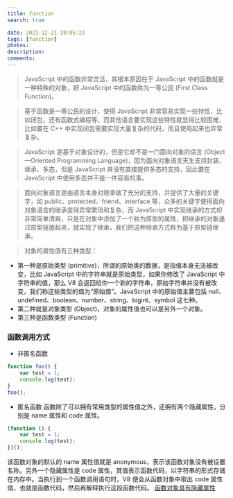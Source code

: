 ```yaml
---
title: function
search: true

date: 2021-12-21 19:05:23
tags: [function]
photos:
description:
comments:
---
```


> JavaScript 中的函数非常灵活，其根本原因在于 JavaScript 中的函数就是一种特殊的对象，把 JavaScript 中的函数称为一等公民 (First Class Function)。

> 基于函数是一等公民的设计，使得 JavaScript 非常容易实现一些特性，比如闭包，还有函数式编程等，而其他语言要实现这些特性就显得比较困难，比如要在 C++ 中实现闭包需要实现大量复杂的代码，而且使用起来也异常复杂。

> JavaScript 是基于对象设计的，但是它却不是一门面向对象的语言 (Object—Oriented Programming Language)，因为面向对象语言天生支持封装、继承、多态，但是 JavaScript 并没有直接提供多态的支持，因此要在 JavaScript 中使用多态并不是一件容易的事。

> 面向对象语言是由语言本身对继承做了充分的支持，并提供了大量的关键字，如 public、protected、friend、interface 等，众多的关键字使得面向对象语言的继承变得异常繁琐和复杂，而 JavaScript 中实现继承的方式却非常简单清爽，只是在对象中添加了一个称为原型的属性，把继承的对象通过原型链接起来，就实现了继承，我们把这种继承方式称为基于原型链继承。

> 对象的属性值有三种类型：

-   第一种是原始类型 (primitive)，所谓的原始类的数据，是指值本身无法被改变，比如 JavaScript 中的字符串就是原始类型，如果你修改了 JavaScript 中字符串的值，那么 V8 会返回给你一个新的字符串，原始字符串并没有被改变，我们称这些类型的值为“原始值”。JavaScript 中的原始值主要包括 null、undefined、boolean、number、string、bigint、symbol 这七种。
-   第二种就是对象类型 (Object)，对象的属性值也可以是另外一个对象。
-   第三种是函数类型 (Function)

### 函数调用方式

-   非匿名函数

```js
function foo() {
    var test = 1;
    console.log(test);
}
foo();
```

-   匿名函数
    函数除了可以拥有常用类型的属性值之外，还拥有两个隐藏属性，分别是 name 属性和 code 属性。

```js
(function () {
    var test = 1;
    console.log(test);
})();
```

该函数对象的默认的 name 属性值就是 anonymous，表示该函数对象没有被设置名称。另外一个隐藏属性是 code 属性，其值表示函数代码，以字符串的形式存储在内存中。当执行到一个函数调用语句时，V8 便会从函数对象中取出 code 属性值，也就是函数代码，然后再解释执行这段函数代码。
[函数对象具有隐藏属性](https://static001.geekbang.org/resource/image/9e/e2/9e274227d637ce8abc4a098587613de2.jpg)
